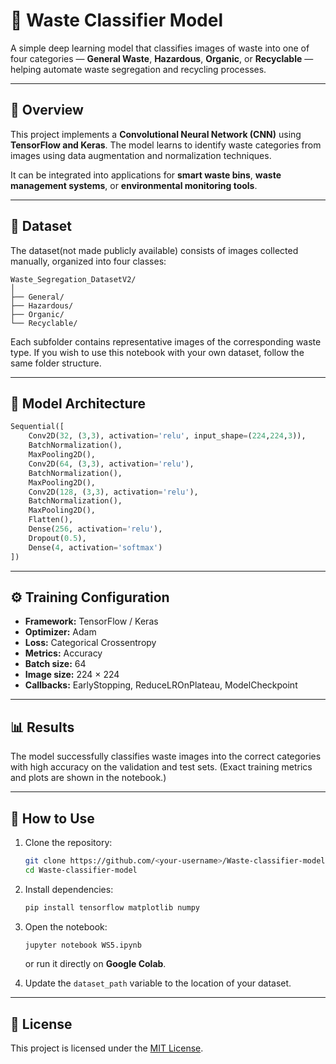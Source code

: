 # 🧠 Waste Classifier Model

A simple deep learning model that classifies images of waste into one of four categories — **General Waste**, **Hazardous**, **Organic**, or **Recyclable** — helping automate waste segregation and recycling processes.

---

## 🧩 Overview
This project implements a **Convolutional Neural Network (CNN)** using **TensorFlow and Keras**.
The model learns to identify waste categories from images using data augmentation and normalization techniques.

It can be integrated into applications for **smart waste bins**, **waste management systems**, or **environmental monitoring tools**.

---

## 📂 Dataset
The dataset(not made publicly available) consists of images collected manually, organized into four classes:

```
Waste_Segregation_DatasetV2/
│
├── General/
├── Hazardous/
├── Organic/
└── Recyclable/
```

Each subfolder contains representative images of the corresponding waste type.
If you wish to use this notebook with your own dataset, follow the same folder structure.

---

## 🧱 Model Architecture

```python
Sequential([
    Conv2D(32, (3,3), activation='relu', input_shape=(224,224,3)),
    BatchNormalization(),
    MaxPooling2D(),
    Conv2D(64, (3,3), activation='relu'),
    BatchNormalization(),
    MaxPooling2D(),
    Conv2D(128, (3,3), activation='relu'),
    BatchNormalization(),
    MaxPooling2D(),
    Flatten(),
    Dense(256, activation='relu'),
    Dropout(0.5),
    Dense(4, activation='softmax')
])
```

---

## ⚙️ Training Configuration
- **Framework:** TensorFlow / Keras
- **Optimizer:** Adam
- **Loss:** Categorical Crossentropy
- **Metrics:** Accuracy
- **Batch size:** 64
- **Image size:** 224 × 224
- **Callbacks:** EarlyStopping, ReduceLROnPlateau, ModelCheckpoint

---

## 📊 Results
The model successfully classifies waste images into the correct categories with high accuracy on the validation and test sets.
(Exact training metrics and plots are shown in the notebook.)

---

## 🧪 How to Use

1. Clone the repository:
   ```bash
   git clone https://github.com/<your-username>/Waste-classifier-model.git
   cd Waste-classifier-model
   ```

2. Install dependencies:
   ```bash
   pip install tensorflow matplotlib numpy
   ```

3. Open the notebook:
   ```bash
   jupyter notebook WS5.ipynb
   ```
   or run it directly on **Google Colab**.

4. Update the `dataset_path` variable to the location of your dataset.

---

## 📜 License
This project is licensed under the [MIT License](LICENSE).
